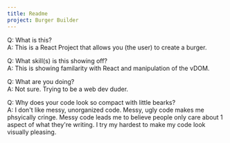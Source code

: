 ```yaml
---
title: Readme
project: Burger Builder
---
```


Q: What is this? <br>
A: This is a React Project that allows you (the user) to create a burger.<br>

Q: What skill(s) is this showing off? <br>
A: This is showing familarity with React and manipulation of the vDOM.<br>

Q: What are you doing?<br>
A: Not sure. Trying to be a web dev duder.<br>

Q: Why does your code look so compact with little bearks?<br>
A: I don't like messy, unorganized code. Messy, ugly code makes me phsyically cringe. Messy code leads me to believe people only care about 1 aspect of what they're writing. I try my hardest to make my code look visually pleasing.